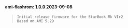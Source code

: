 
#### ami-flashrom: [1.0.0](https://github.com/StarLabsLtd/firmware/raw/master/StarBook/MkVIr2-Intel/ami-flashrom/1.0.0/1.0.0.bin) 2023-09-08
>     Initial release firmware for the StarBook Mk VIr2
>     Based on AMI 5.29

